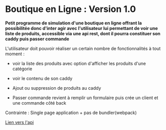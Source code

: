 
Boutique en Ligne : Version 1.0
===

**Petit programme de simulation d'une boutique en ligne offrant la possibilitée donc d'inter agir avec l'utilisateur lui permettant de voir une liste de produits, accessible via une api rest, dont il pourra constituer son caddy puis passer commande**

L'utilisateur doit pouvoir réaliser un certain nombre de fonctionnalités à tout moment :

- voir la liste des produits avec option d'afficher les produits d'une catégorie

- voir le contenu de son caddy

- Ajout ou suppression de produits au caddy

- Passer commande revient à remplir un formulaire puis crée un client et une commande côté back  

Contrainte : Single page application + pas de bundler(webpack)

[Lien vers l'api](https://github.com/elbabili/api-shop-node)
